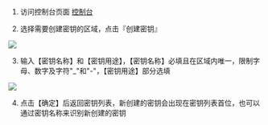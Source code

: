 1. 访问控制台页面 [控制台](https://console.cloud.tencent.com/kms)

2. 选择需要创建密钥的区域，点击『创建密钥』

![](https://mc.qcloudimg.com/static/img/6375ab317c0f8a296c014bbd0b475156/create_1.png)

3. 输入【密钥名称】和【密钥用途】，【密钥名称】必填且在区域内唯一，限制字母、数字及字符"_"和"-"，【密钥用途】部分选填

![](https://mc.qcloudimg.com/static/img/bdc1cc2a1b3193dbb864f694c2829aaf/create_2.png)

4. 点击【确定】后返回密钥列表，新创建的密钥会出现在密钥列表首位，也可以通过密钥名称来识别新创建的密钥
